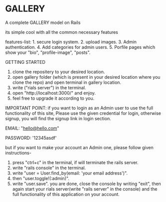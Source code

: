 # GALLERY

A complete GALLERY model on Rails

its simple cool with all the common necessary features 

features-list: 1. secure login system.
               2. upload images.
               3. Admin authentication.
               4. Add categories for admin users.
               5. Porfile pages which show your "bio", "profile-image", "posts".
               
               
               
GETTING STARTED
1. clone the repositery to your desired location.
2. open gallery folder (which is present in your desired location where you clone the repo) and open terminal in gallery location.
3. write ("rials server") in the terminal.
4. open "http://localhost:3000/" and enjoy.
5. feel free to upgrade it according to you.

IMPORTANT POINT: 
if you want to login as an Admin user to use the full functionality of this site, Please use the given credential for login, otherwise signup, you will find the signup link in login section.

EMAIL: "hello@hello.com"

PASSWORD: '12345asdf'

but if you want to make your account an Admin one, please follow given instructions-
 1. press "ctrl+c" in the terminal, if will terminate the rails server.
 2. write "rails console" in the terminal.
 3. write "user = User.find_by(email: 'your email address')".
 4. then "user.toggle!(:admin)".
 5. write "user.save".
 you are done, close the console by writing "exit", then again start your rials server(write "rails server" in the console) and the full functionality of this application on your account.

